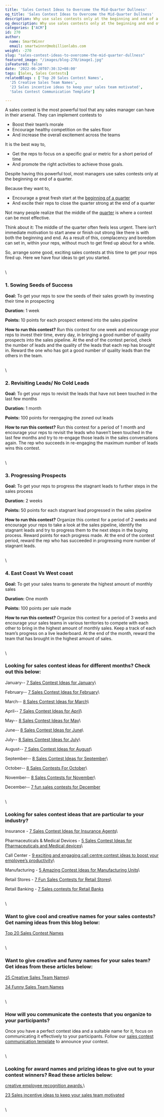 ```yaml
---
title: 'Sales Contest Ideas to Overcome the Mid-Quarter Dullness'
og_title: 'Sales Contest Ideas to Overcome the Mid-Quarter Dullness'
description: Why use sales contests only at the beginning and end of a quarter? Actually, mid-quarter sales contests can have a greater impact on your overall quarterly sales success. Learn more about it in this blog.
og_description: Why use sales contests only at the beginning and end of a quarter? Actually, mid-quarter sales contests can have a greater impact on your overall quarterly sales success. Learn more about it in this blog.
categories: ["ACM"]
id: 270
author:
  name: SmartWinnr
  email: smartwinnr@mobillionlabs.com
weight: -270
slug: "sales-contest-ideas-to-overcome-the-mid-quarter-dullness"
featured_image: "/images/blog-270/image1.jpg"
isFeatured: false
date: '2022-06-20T07:30:32+08:00'
tags: [Sales, Sales Contests]
relatedBlogs : ['Top 20 Sales Contest Names',
  '25 Creative Sales Team Names',
  '23 Sales incentive ideas to keep your sales team motivated',
  'Sales Contest Communication Template']

---
```


A sales contest is the most powerful tool that any sales manager can have in their arsenal. They can implement contests to

* Boost their team’s morale 
* Encourage healthy competition on the sales floor
* And increase the overall excitement across the teams

It is the best way to, 

* Get the reps to focus on a specific goal or metric for a short period of time 
* And promote the right activities to achieve those goals. 

Despite having this powerful tool, most managers use sales contests only at the beginning or end of a quarter. 

Because they want to,

* Encourage a great fresh start at the [beginning of a quarter](https://www.smartwinnr.com/post/how-to-plan-for-a-new-sales-quarter/)
* And excite their reps to close the quarter strong at the end of a quarter 

Not many people realize that the middle of the [quarter](https://www.smartwinnr.com/post/tips-that-will-help-you-close-your-q4-strong/) is where a contest can be most effective.

Think about it: The middle of the quarter often feels less urgent. There isn’t immediate motivation to start anew or finish out strong like there is with both the beginning and end. As a result of this, complacency and boredom can set in, within your reps, without much to get fired up about for a while. 

So, arrange some good, exciting sales contests at this time to get your reps fired up. Here we have four ideas to get you started.

\
\

### **1. Sowing Seeds of Success**

**Goal:** To get your reps to sow the seeds of their sales growth by investing their time in prospecting

**Duration:** 1 week

**Points:** 10 points for each prospect entered into the sales pipeline

**How to run this contest?** Run this contest for one week and encourage your reps to invest their time, every day, in bringing a good number of quality prospects into the sales pipeline. At the end of the contest period, check the number of leads and the quality of the leads that each rep has brought in. Reward the one who has got a good number of quality leads than the others in the team.

\
\

### **2. Revisiting Leads/ No Cold Leads**

**Goal:** To get your reps to revisit the leads that have not been touched in the last few months

**Duration:** 1 month

**Points:** 100 points for reengaging the zoned out leads

**How to run this contest?** Run this contest for a period of 1 month and encourage your reps to revisit the leads who haven’t been touched in the last few months and try to re-engage those leads in the sales conversations again. The rep who succeeds in re-engaging the maximum number of leads wins this contest.

\
\

### **3. Progressing Prospects**

**Goal:** To get your reps to progress the stagnant leads to further steps in the sales process

**Duration:** 2 weeks

**Points:** 50 points for each stagnant lead progressed in the sales pipeline

**How to run this contest?** Organize this contest for a period of 2 weeks and encourage your reps to take a look at the sales pipeline, identify the stagnant leads and try to progress them to the next steps in the buying process. Reward points for each progress made. At the end of the contest period, reward the rep who has succeeded in progressing more number of stagnant leads.

\
\

### **4. East Coast Vs West coast**

**Goal:** To get your sales teams to generate the highest amount of monthly sales

**Duration:** One month

**Points:** 100 points per sale made

**How to run this contest?** Organize this contest for a period of 3 weeks and encourage your sales teams in various territories to compete with each other to bring in the highest amount of monthly sales. Keep a track of each team’s progress on a live leaderboard. At the end of the month, reward the team that has brought in the highest amount of sales.

\
\

### Looking for sales contest ideas for different months? Check out this below:

January-- [7 Sales Contest Ideas for January](https://www.smartwinnr.com/post/7-sales-contest-ideas-for-january/)\

February-- [7 Sales Contest Ideas for February](https://www.smartwinnr.com/post/7-sales-contest-ideas-for-february/)\

March-- [8 Sales Contest Ideas for March](https://www.smartwinnr.com/post/8-sales-contest-ideas-for-march/)\

April-- [7 Sales Contest Ideas for April](https://www.smartwinnr.com/post/7-sales-contest-ideas-for-april/)\

May-- [8 Sales Contest Ideas for May](https://www.smartwinnr.com/post/8-sales-contest-ideas-for-may/)\

June-- [8 Sales Contest Ideas for June](https://www.smartwinnr.com/post/8-sales-contest-ideas-for-june/)\

July-- [8 Sales Contest Ideas for July](https://www.smartwinnr.com/post/8-sales-contest-ideas-for-july-2021/)\

August-- [7 Sales Contest Ideas for August](https://www.smartwinnr.com/post/7-sales-contest-ideas-for-august/)\

September-- [8 Sales Contest Ideas for September](https://www.smartwinnr.com/post/8-sales-contest-ideas-for-september/)\ 

October-- [8 Sales Contests For October](https://smartwinnr.com/post/8-sales-contests-for-october/)\

November-- [8 Sales Contests for November](https://smartwinnr.com/post/8-sales-contests-for-november/)\

December-- [7 fun sales contests for December](https://smartwinnr.com/post/7-fun-sales-contests-for-december/)

\
\

### Looking for sales contest ideas that are particular to your industry?

Insurance - [7 Sales Contest Ideas for Insurance Agents](https://smartwinnr.com/post/sales-contests-for-the-insurance-agents/)\

Pharmaceuticals & Medical Devices - [5 Sales Contest Ideas for Pharmaceuticals and Medical devices](https://smartwinnr.com/post/5-sales-contests-for-pharma-and-medical-device-companies/)\

Call Center - [9 exciting and engaging call centre contest ideas to boost your employee’s productivity](https://www.smartwinnr.com/post/9-exciting-and-engaging-call-center-contest-ideas-to-boost-your-employee-productivity/)\

Manufacturing - [5 Amazing Contest Ideas for Manufacturing Units](https://smartwinnr.com/post/5-amazing-contest-ideas-for-manufacturing-units/)\

Retail Stores - [7 Fun Sales Contests for Retail Stores](https://smartwinnr.com/post/7-fun-sales-contests-for-retail-stores/)\

Retail Banking - [7 Sales contests for Retail Banks](https://smartwinnr.com/post/7-sales-contests-for-retail-banks/)

\
\

### Want to give cool and creative names for your sales contests? Get naming ideas from this blog below:

[Top 20 Sales Contest Names](https://www.smartwinnr.com/post/top-20-sales-contest-names/)

\
\

### Want to give creative and funny names for your sales team? Get ideas from these articles below:

[25 Creative Sales Team Names](https://www.smartwinnr.com/post/25-creative-sales-team-names/)\

[34 Funny Sales Team Names](https://www.smartwinnr.com/post/funny-sales-team-names/)

\
\

### How will you communicate the contests that you organize to your participants?

Once you have a perfect contest idea and a suitable name for it, focus on communicating it effectively to your participants. Follow our [sales contest communication template](https://www.smartwinnr.com/post/sales-contest-communication-template/) to announce your contest.

\
\

### Looking for award names and prizing ideas to give out to your contest winners? Read these articles below:

[creative employee recognition awards.](https://www.smartwinnr.com/post/creative-employee-recognition-award-names/)\

[23 Sales incentive ideas to keep your sales team motivated](https://www.smartwinnr.com/post/sales-incentive-ideas-to-keep-your-sales-team-motivated/)

\
\